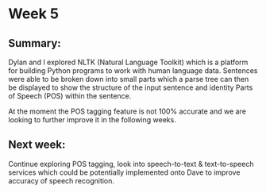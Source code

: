 # Week 5

## Summary:
Dylan and I explored NLTK (Natural Language Toolkit) which is a platform for building Python programs to work with human language data. Sentences were able to be broken down into small parts which a parse tree can then be displayed to show the structure of the input sentence and identity Parts of Speech (POS) within the sentence.

At the moment the POS tagging feature is not 100% accurate and we are looking to further improve it in the following weeks.

## Next week:
Continue exploring POS tagging, look into speech-to-text & text-to-speech services which could be potentially implemented onto Dave to improve accuracy of speech recognition.
